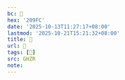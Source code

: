 ```yaml
---
bc: 𠧼
hex: '209FC'
date: '2025-10-13T11:27:17+08:00'
lastmod: '2025-10-21T15:21:32+08:00'
title: 󰖰
url: 󰖰
tags: [𥹟]
src: GHZR
note:
---
```

